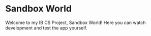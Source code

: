 # Sandbox World

Welcome to my IB CS Project, Sandbox World! Here you can watch development and test the app yourself.
